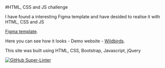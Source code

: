 
#HTML, CSS and JS challenge

I have found a interesting Figma template and have desided to realise it with HTML, CSS and JS

[Figma template](https://www.figma.com/file/UDhNYLmPfQRLU8gbelhejv/Lawyer-Landing-Page---Lawliet-(Community)).

Here you can see how it looks - Demo website - [Wildbirds](https://lawliet.surge.sh/).

This site was built using HTML, CSS, Bootstrap, Javascript, jQuery

[![GitHub Super-Linter](https://github.com/nvuillam/npm-groovy-lint/workflows/Lint%20Code%20Base/badge.svg)](https://github.com/marketplace/actions/super-linter)